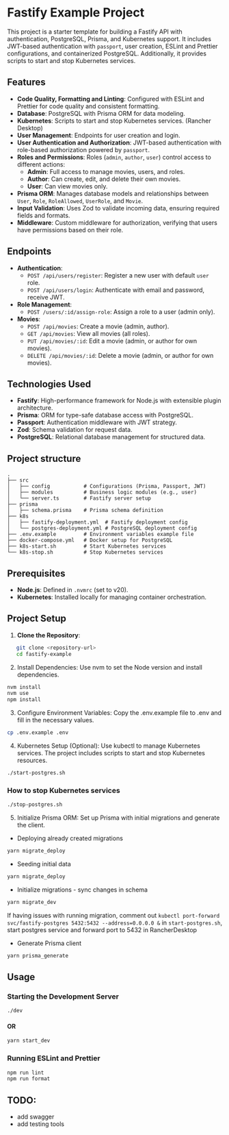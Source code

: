 # Fastify Example Project

This project is a starter template for building a Fastify API with authentication, PostgreSQL, Prisma, and Kubernetes support. It includes JWT-based authentication with `passport`, user creation, ESLint and Prettier configurations, and containerized PostgreSQL. Additionally, it provides scripts to start and stop Kubernetes services.

## Features

- **Code Quality, Formatting and Linting**: Configured with ESLint and Prettier for code quality and consistent formatting.
- **Database**: PostgreSQL with Prisma ORM for data modeling.
- **Kubernetes**: Scripts to start and stop Kubernetes services. (Rancher Desktop)
- **User Management**: Endpoints for user creation and login.
- **User Authentication and Authorization**: JWT-based authentication with role-based authorization powered by `passport`.
- **Roles and Permissions**: Roles (`admin`, `author`, `user`) control access to different actions:
  - **Admin**: Full access to manage movies, users, and roles.
  - **Author**: Can create, edit, and delete their own movies.
  - **User**: Can view movies only.
- **Prisma ORM**: Manages database models and relationships between `User`, `Role`, `RoleAllowed`, `UserRole`, and `Movie`.
- **Input Validation**: Uses Zod to validate incoming data, ensuring required fields and formats.
- **Middleware**: Custom middleware for authorization, verifying that users have permissions based on their role.

## Endpoints

- **Authentication**:
  - `POST /api/users/register`: Register a new user with default `user` role.
  - `POST /api/users/login`: Authenticate with email and password, receive JWT.
- **Role Management**:
  - `POST /users/:id/assign-role`: Assign a role to a user (admin only).
- **Movies**:
  - `POST /api/movies`: Create a movie (admin, author).
  - `GET /api/movies`: View all movies (all roles).
  - `PUT /api/movies/:id`: Edit a movie (admin, or author for own movies).
  - `DELETE /api/movies/:id`: Delete a movie (admin, or author for own movies).

## Technologies Used

- **Fastify**: High-performance framework for Node.js with extensible plugin architecture.
- **Prisma**: ORM for type-safe database access with PostgreSQL.
- **Passport**: Authentication middleware with JWT strategy.
- **Zod**: Schema validation for request data.
- **PostgreSQL**: Relational database management for structured data.

## Project structure

```graph
.
├── src
│   ├── config           # Configurations (Prisma, Passport, JWT)
│   ├── modules          # Business logic modules (e.g., user)
│   └── server.ts        # Fastify server setup
├── prisma
│   ├── schema.prisma    # Prisma schema definition
├── k8s
│   ├── fastify-deployment.yml  # Fastify deployment config
│   └── postgres-deployment.yml # PostgreSQL deployment config
├── .env.example         # Environment variables example file
├── docker-compose.yml   # Docker setup for PostgreSQL
├── k8s-start.sh         # Start Kubernetes services
└── k8s-stop.sh          # Stop Kubernetes services
```

## Prerequisites

- **Node.js**: Defined in `.nvmrc` (set to v20).
- **Kubernetes**: Installed locally for managing container orchestration.

## Project Setup

1. **Clone the Repository**:

```bash
   git clone <repository-url>
   cd fastify-example
```

2. Install Dependencies: Use nvm to set the Node version and install dependencies.

```bash
nvm install
nvm use
npm install
```

3. Configure Environment Variables: Copy the .env.example file to .env and fill in the necessary values.

```bash
cp .env.example .env
```

4. Kubernetes Setup (Optional): Use kubectl to manage Kubernetes services. The project includes scripts to start and stop Kubernetes resources.

```bash
./start-postgres.sh
```

### How to stop Kubernetes services

```bash
./stop-postgres.sh
```

5. Initialize Prisma ORM: Set up Prisma with initial migrations and generate the client.

- Deploying already created migrations

```bash
yarn migrate_deploy
```

- Seeding initial data

```bash
yarn migrate_deploy
```

- Initialize migrations - sync changes in schema

```bash
yarn migrate_dev
```

If having issues with running migration, comment out `kubectl port-forward svc/fastify-postgres 5432:5432 --address=0.0.0.0 &` in `start-postgres.sh`, start postgres service and forward port to 5432 in RancherDesktop

- Generate Prisma client

```bash
yarn prisma_generate
```

## Usage

### Starting the Development Server

```bash
./dev
```

#### OR

```bash
yarn start_dev
```

### Running ESLint and Prettier

```bash
npm run lint
npm run format
```

## TODO:

- add swagger
- add testing tools
